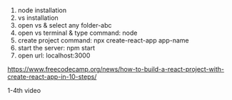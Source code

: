 1. node installation
2. vs installation
3. open vs & select any folder-abc 
4. open vs terminal & type command: node
5. create project command: 
	npx create-react-app app-name
6. start the server: 
	npm start
7. open url: localhost:3000






https://www.freecodecamp.org/news/how-to-build-a-react-project-with-create-react-app-in-10-steps/




1-4th video
